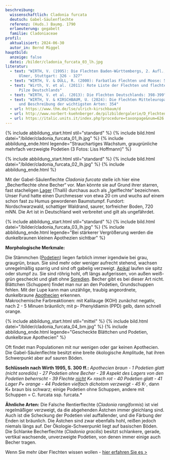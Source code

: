 ```yaml
---
beschreibung:
  wissenschaftlich: Cladonia furcata
  deutsch: Gabel-Säulenflechte
  referenz: (Huds.) Baumg. 1790
  erlaeuterung: gegabelt
  familie: Cladoniaceae
profil:
  aktualisiert: 2024-06-30
  autor_in: Bernd Miggel
hauptbild:
  anzeige: false
  datei: /bilder/cladonia_furcata_03_lh.jpg
literatur:
  - text: "WIRTH, V. (1995): Die Flechten Baden-Württembergs, 2. Aufl., 1006 S.;
      Ulmer, Stuttgart: 326 - 327"
  - text: "WIRTH, V. & DÜLL, R. (2000): Farbatlas Flechten und Moose: 52"
  - text: "Wirth, V. et al. (2011): Rote Liste der Flechten und flechtenbewohnende
      Pilze Deutschlands"
  - text: "WIRTH, V. et al. (2013): Die Flechten Deutschlands: 398-399"
  - text: "WIRTH, V. & KIRSCHBAUM, U. (2024): Die Flechten Mitteleuropas. Bestimmung
      und Beschreibung der wichtigsten Arten: 354"
  - url: https://www.thm.de/lse/ulrich-kirschbaum/d
  - url: http://www.norbert-kuehnberger.de/pilzbildergalerie/D_Flechten-Lichenes_-_226_Arten/pilzbilder-cladonia_furcata_3a_jpg-stopp.htm
  - url: https://italic.units.it/index.php?procedure=taxonpage&num=626
---
```

{% include abbildung_start.html stil="standard" %}
{% include bild.html datei="/bilder/cladonia_furcata_01_lh.jpg" %}
{% include abbildung_ende.html legende="Strauchartiges Wachstum, graugrünliche mehrfach verzweigte Podetien (3 Fotos: Liss Hoffmann)" %}

{% include abbildung_start.html stil="standard" %}
{% include bild.html datei="/bilder/cladonia_furcata_02_lh.jpg" %}
{% include abbildung_ende.html %}

Mit der Gabel-Säulenflechte *Cladonia furcata* stelle ich hier eine „Becherflechte ohne Becher“ vor. Man könnte sie auf Grund ihrer starren, fast stacheligen [Lager](Lager "Glossar") (Thalli) durchaus auch als „Igelflechte“ bezeichnen. Unser Fund hatte einen Durchmesser von etwa 20 cm und wuchs auf einem schon fast zu Humus gewordenen Baumstumpf. Fundort: Nordschwarzwald, schattiger Waldrand, saurer, torfreicher Boden, 720 mNN. Die Art ist in Deutschland weit verbreitet und gilt als ungefährdet.

{% include abbildung_start.html stil="standard" %}
{% include bild.html datei="/bilder/cladonia_furcata_03_lh.jpg" %}
{% include abbildung_ende.html legende="Bei stärkerer Vergrößerung werden die dunkelbraunen kleinen Apothezien sichtbar" %}

**Morphologische Merkmale:**

Die Stämmchen ([Podetien](Podetien "Glossar")) liegen farblich immer irgendwie bei grau, graugrün, braun. Sie sind mehr oder weniger aufrecht stehend, wachsen unregelmäßig sparrig und sind oft gabelig verzweigt. [Apikal](apikal "Glossar") laufen sie spitz oder stumpf zu. Sie sind röhrig hohl, oft längs aufgerissen, von außen weiß-grün gescheckt und glatt ohne [Soredien](Soredien "Glossar"). Becher gibt es bei dieser Art nicht. Blättchen (Schuppen) findet man nur an den Podetien, Grundschuppen fehlen. Mit der Lupe kann man unzählige, traubig angeordnete, dunkelbraune [Apothecien](Apothecien "Glossar") erkennen.\
Makrochemische Farbreaktionen: mit Kalilauge (KOH) zunächst negativ, nach 2 - 5 Minuen bräunlich; mit p- Phenyldiamin (PPD) gelb, dann schnell orange.

{% include abbildung_start.html stil="mittel" %}
{% include bild.html datei="/bilder/cladonia_furcata_04_bm.jpg" %}
{% include abbildung_ende.html legende="Gescheckte Blättchen und Podetien, dunkelbraue Apothecien" %}

Oft findet man Populationen mit nur wenigen oder gar keinen Apothecien. Die Gabel-Säulenflechte besitzt eine breite ökologische Amplitude, hat ihren Schwerpunkt aber auf sauren Böden.

**Schlüsseln nach Wirth 1995, S. 300 ff.:** *Apothecien braun - 1 Podetien glatt (nicht sorediös) - 27 Podetien ohne Becher - 28 Aspekt des Lagers von den Podetien beherrscht - 39 Flechte <ins>nicht</ins> K+ rasch rot - 40 Podetien glatt - 41 Lager P+ orange - 44 Podetien vielfach dichotom verzweigt - 45* K-, dann K+ braun bis schwarz; einige Podetien ohne Schuppen, andere mit Schuppen = C. furcata ssp. furcata.*

**Ähnliche Arten:**
Die Falsche Rentierflechte (*Cladonia rangiformis*) ist viel regelmäßiger verzweigt, da die abgehenden Ästchen immer gleichlang sind. Auch ist die Scheckung der Podetien viel auffallender, und die Färbung der Enden ist bräunlich. Die Ästchen sind zwar ebenfalls hohl, reißen jedoch niemals längs auf. Der Ökologie-Schwerpunkt liegt auf basischen Böden.\
Die Schlanke Becherflechte (*Cladonia gracilis*) besitzt schlankere, gerade, vertikal wachsende, unverzweigte Podetien, von denen immer einige auch Becher tragen.

Wenn Sie mehr über Flechten wissen wollen - [hier erfahren Sie es >](/verwandt/flechten)